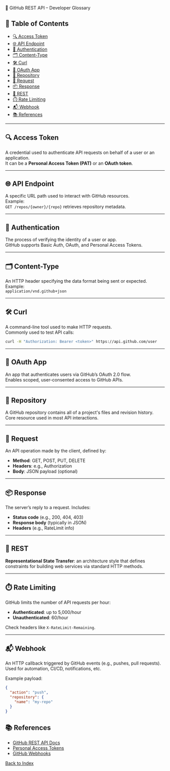 📘 GitHub REST API – Developer Glossary

## 📑 Table of Contents

- [🔍 Access Token](#-access-token)
- [🌐 API Endpoint](#-api-endpoint)
- [🧩 Authentication](#-authentication)
- [🗂️ Content-Type](#-content-type)
- [🛠️ Curl](#-curl)
- [🔐 OAuth App](#-oauth-app)
- [📁 Repository](#-repository)
- [🧾 Request](#-request)
- [📦 Response](#-response)
- [🧠 REST](#-rest)
- [⏱️ Rate Limiting](#-rate-limiting)
- [📬 Webhook](#-webhook)
- [📚 References](#-references)

---

## 🔍 Access Token

A credential used to authenticate API requests on behalf of a user or an application.  
It can be a **Personal Access Token (PAT)** or an **OAuth token**.

---

## 🌐 API Endpoint

A specific URL path used to interact with GitHub resources.  
Example:  
`GET /repos/{owner}/{repo}` retrieves repository metadata.

---

## 🧩 Authentication

The process of verifying the identity of a user or app.  
GitHub supports Basic Auth, OAuth, and Personal Access Tokens.

---

## 🗂️ Content-Type

An HTTP header specifying the data format being sent or expected.  
Example:  
`application/vnd.github+json`

---

## 🛠️ Curl

A command-line tool used to make HTTP requests.  
Commonly used to test API calls:

```bash
curl -H "Authorization: Bearer <token>" https://api.github.com/user
```
---

## 🔐 OAuth App

An app that authenticates users via GitHub’s OAuth 2.0 flow.  
Enables scoped, user-consented access to GitHub APIs.

---

## 📁 Repository

A GitHub repository contains all of a project's files and revision history.  
Core resource used in most API interactions.

---

## 🧾 Request

An API operation made by the client, defined by:

- **Method**: GET, POST, PUT, DELETE  
- **Headers**: e.g., Authorization  
- **Body**: JSON payload (optional)

---

## 📦 Response

The server’s reply to a request. Includes:

- **Status code** (e.g., 200, 404, 403)  
- **Response body** (typically in JSON)  
- **Headers** (e.g., RateLimit info)

---

## 🧠 REST

**Representational State Transfer**: an architecture style that defines constraints for building web services via standard HTTP methods.

---

## ⏱️ Rate Limiting

GitHub limits the number of API requests per hour:

- **Authenticated**: up to 5,000/hour  
- **Unauthenticated**: 60/hour  

Check headers like `X-RateLimit-Remaining`.

---

## 📬 Webhook

An HTTP callback triggered by GitHub events (e.g., pushes, pull requests).  
Used for automation, CI/CD, notifications, etc.

Example payload:

```json
{
  "action": "push",
  "repository": {
    "name": "my-repo"
  }
}
```
## 📚 References

- [GitHub REST API Docs](https://docs.github.com/en/rest)  
- [Personal Access Tokens](https://docs.github.com/en/authentication/keeping-your-account-and-data-secure/personal-access-tokens)  
- [GitHub Webhooks](https://docs.github.com/en/webhooks)

[Back to Index](https://github.com/magnolianat/Technical-Portfolio/blob/main/Technical%20Writing%20Portfolio%20Index.md)
